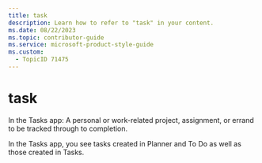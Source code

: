 ```yaml
---
title: task
description: Learn how to refer to "task" in your content.
ms.date: 08/22/2023
ms.topic: contributor-guide
ms.service: microsoft-product-style-guide
ms.custom:
  - TopicID 71475
---
```



# task

In the Tasks app: A personal or work-related project, assignment, or errand to be tracked through to completion. 

In the Tasks app, you see tasks created in Planner and To Do as well as those created in Tasks. 

